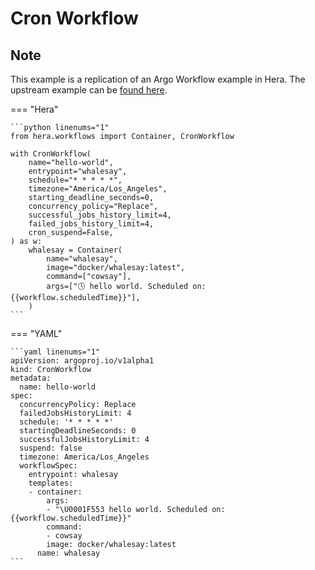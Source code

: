 # Cron Workflow

## Note

This example is a replication of an Argo Workflow example in Hera.
The upstream example can be [found here](https://github.com/argoproj/argo-workflows/blob/main/examples/cron-workflow.yaml).




=== "Hera"

    ```python linenums="1"
    from hera.workflows import Container, CronWorkflow

    with CronWorkflow(
        name="hello-world",
        entrypoint="whalesay",
        schedule="* * * * *",
        timezone="America/Los_Angeles",
        starting_deadline_seconds=0,
        concurrency_policy="Replace",
        successful_jobs_history_limit=4,
        failed_jobs_history_limit=4,
        cron_suspend=False,
    ) as w:
        whalesay = Container(
            name="whalesay",
            image="docker/whalesay:latest",
            command=["cowsay"],
            args=["🕓 hello world. Scheduled on: {{workflow.scheduledTime}}"],
        )
    ```

=== "YAML"

    ```yaml linenums="1"
    apiVersion: argoproj.io/v1alpha1
    kind: CronWorkflow
    metadata:
      name: hello-world
    spec:
      concurrencyPolicy: Replace
      failedJobsHistoryLimit: 4
      schedule: '* * * * *'
      startingDeadlineSeconds: 0
      successfulJobsHistoryLimit: 4
      suspend: false
      timezone: America/Los_Angeles
      workflowSpec:
        entrypoint: whalesay
        templates:
        - container:
            args:
            - "\U0001F553 hello world. Scheduled on: {{workflow.scheduledTime}}"
            command:
            - cowsay
            image: docker/whalesay:latest
          name: whalesay
    ```

